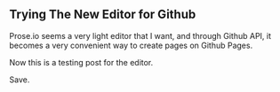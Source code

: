 ## Trying The New Editor for Github

Prose.io seems a very light editor that I want, and through Github API, it becomes a very convenient way to create pages on Github Pages.

Now this is a testing post for the editor.

Save.